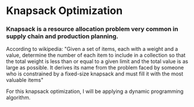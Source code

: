 # Knapsack Optimization

### Knapsack is a resource allocation problem very common in supply chain and production planning.

According to wikipedia: "Given a set of items, each with a weight and a value, determine the number of each item to include in a collection so that the total weight is less than or equal to a given limit and the total value is as large as possible. It derives its name from the problem faced by someone who is constrained by a fixed-size knapsack and must fill it with the most valuable items"

For this knapsack optimization, I will be applying a dynamic programming algorithm.
